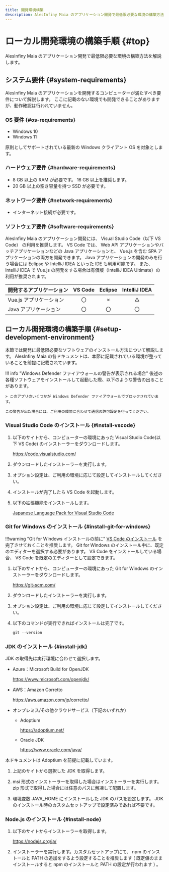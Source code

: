 ```yaml
---
title: 開発環境構築
description: AlesInfiny Maia のアプリケーション開発で最低限必要な環境の構築方法を解説します。
---
```


# ローカル開発環境の構築手順 {#top}

AlesInfiny Maia のアプリケーション開発で最低限必要な環境の構築方法を解説します。

## システム要件 {#system-requirements}

AlesInfiny Maia のアプリケーションを開発するコンピューターが満たすべき要件について解説します。
ここに記載のない環境でも開発できることがありますが、動作確認は行われていません。

### OS 要件 {#os-requirements}

- Windows 10
- Windows 11

原則としてサポートされている最新の Windows クライアント OS を対象とします。

### ハードウェア要件 {#hardware-requirements}

- 8 GB 以上の RAM が必要です。 16 GB 以上を推奨します。
- 20 GB 以上の空き容量を持つ SSD が必要です。

### ネットワーク要件 {#network-requirements}

- インターネット接続が必要です。

### ソフトウェア要件 {#software-requirements}

AlesInfiny Maia のアプリケーション開発には、 Visual Studio Code（以下 VS Code） の利用を推奨します。
VS Code では、 Web API アプリケーションやバッチアプリケーションなどの Java アプリケーションと、 Vue.js を含む SPA アプリケーションの両方を開発できます。
Java アプリケーションの開発のみを行う場合には Eclipse や IntelliJ IDEA といった IDE も利用可能です。
また、 IntelliJ IDEA で Vue.js の開発をする場合は有償版（IntelliJ IDEA Ultimate）の利用が推奨されます。

| 開発するアプリケーション | VS Code | Eclipse | IntelliJ IDEA |
| ------------------------ | :-----: | :-----: | :-----------: |
| Vue.js アプリケーション  |   〇    |   ×    |      △       |
| Java アプリケーション    |   〇    |   〇    |      〇       |

## ローカル開発環境の構築手順 {#setup-development-environment}

本節では開発に最低限必要なソフトウェアのインストール方法について解説します。
AlesInfiny Maia の各ドキュメントは、本節に記載されている環境が整っていることを前提に記載されています。

!!! info "Windows Defender ファイアウォールの警告が表示される場合"
    後述の各種ソフトウェアをインストールして起動した際、以下のような警告の出ることがあります。

    > このアプリのいくつかが Windows Defender ファイアウォールでブロックされています。
    
    この警告が出た場合には、ご利用の環境に合わせて通信の許可設定を行ってください。

### Visual Studio Code のインストール {#install-vscode}

1. 以下のサイトから、コンピューターの環境にあった Visual Studio Code(以下 VS Code) のインストーラーをダウンロードします。

    <https://code.visualstudio.com/>

1. ダウンロードしたインストーラーを実行します。

1. オプション設定は、ご利用の環境に応じて設定してインストールしてください。

1. インストールが完了したら VS Code を起動します。

1. 以下の拡張機能をインストールします。

    [Japanese Language Pack for Visual Studio Code](https://marketplace.visualstudio.com/items?itemName=MS-CEINTL.vscode-language-pack-ja)

### Git for Windows のインストール {#install-git-for-windows}

!!!warning "Git for Windows インストールの前に"
    [VS Code のインストール](#install-vscode) を完了させておくことを推奨します。
    Git for Windows のインストール中に、既定のエディターを選択する必要があります。
    VS Code をインストールしている場合、 VS Code を既定のエディターとして設定できます。

1. 以下のサイトから、コンピューターの環境にあった Git for Windows のインストーラーをダウンロードします。

    <https://git-scm.com/>

1. ダウンロードしたインストーラーを実行します。

1. オプション設定は、ご利用の環境に応じて設定してインストールしてください。

1. 以下のコマンドが実行できればインストールは完了です。

    ```ps1 title="Git for Windows のバージョン確認"
    git --version
    ```

### JDK のインストール {#install-jdk}

JDK の取得先は実行環境に合わせて選択します。

- Azure：Microsoft Build for OpenJDK

    <https://www.microsoft.com/openjdk/>

- AWS：Amazon Corretto

    <https://aws.amazon.com/jp/corretto/>

- オンプレミス/その他クラウドサービス（下記のいずれか）

    - Adoptium

        <https://adoptium.net/>

    - Oracle JDK

        <https://www.oracle.com/java/>

本ドキュメントは Adoptium を前提に記載しています。

1. 上記のサイトから選択した JDK を取得します。

1. msi 形式のインストーラーを取得した場合はインストーラーを実行します。 zip 形式で取得した場合には任意のパスに解凍して配置します。

1. 環境変数 JAVA_HOME にインストールした JDK のパスを設定します。
JDK のインストール時のカスタムセットアップで設定済みであれば不要です。

### Node.js のインストール {#install-node}

1. 以下のサイトからインストーラーを取得します。

    <https://nodejs.org/ja/>

1. インストーラーを実行します。カスタムセットアップにて、 npm のインストールと PATH の追加をするよう設定することを推奨します ( 既定値のままインストールすると npm のインストールと PATH の設定が行われます ) 。

